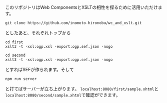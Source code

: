 このリポジトリはWeb ComponentsとXSLTの相性を探るために活用いただけます。  
```
git clone https://github.com/inomoto-hironobu/wc_and_xslt.git
```
としたあと、それぞれトップから
```
cd first
xslt3 -t -xsl:ogp.xsl -export:ogp.sef.json -nogo
```
```
cd second
xslt3 -t -xsl:ogp.xsl -export:ogp.sef.json -nogo
```
とすればSEFが作られます。そして
```
npm run server
```
と打てばサーバーが立ち上がります。
`localhost:8080/first/sample.xhtml`と`localhost:8080/second/sample.xhtml`で確認ができます。